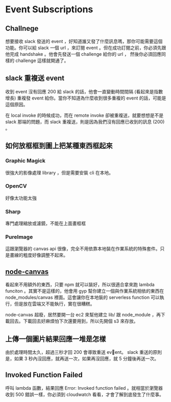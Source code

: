 # Event Subscriptions
## Challnege
想要接收 slack 發送的 event ，好知道誰又發了什麼訊息嗎，那你可能需要這個功能。你可以給 slack 一個 url ，來訂閱 event 。但在成功訂閱之前，你必須先跟他完成 handshake 。他會先發送一個 challenge 給你的 url ， 然後你必須回應同樣的 challenge 這樣就開通了。

## slack 重複送 event
收到 event 沒有回應 200 給 slack 的話，他會一直變動時間間隔 (看起來是指數增長) 重複發 event 給你。當你不知道為什麼收到很多重複的 event 的話，可能是這個原因。

在 local invoke 的時候成功，而在 remote invoke 卻被重複送，就要想想是不是 slack 那端的問題，而 slack 重複送，則是因為我們沒有回應已收到的訊息 (200) 。

## 如何放框框到圖上把某種東西框起來
### Graphic Magick
很強大的影像處理 library ，但是需要安裝 cli 在本地。

### OpenCV
好像太功能太強

### Sharp
專門處理縮放或濾鏡，不能在上面畫框框

### PureImage
這跟瀏覽器的 canvas api 很像，完全不用依靠本地裝在作業系統的特殊套件。只是畫線的粗度好像調整不起來。

## [node-canvas](https://github.com/Automattic/node-canvas/wiki/Installation---AWS-Lambda)
看起來不用額外的東西，只要 npm 就可以裝好，所以很適合拿來跑 lambda funciton 。其實不是這樣的，他會用 gyp 幫你建立一個與作業系統相依的東西在 node_modules/canvas 裡面。這會讓你在本地裝的 serverless function 可以執行，但是放在雲端又不能執行，實在很糟糕。

node-canvas 超廢，居然要開一台 ec2 來幫他建立 lib/ 跟 node_module ，再下載回去。下載回去好麻煩怕下次還要用到，所以先開個 s3 來存放。

## 上傳一個圖片結果回應一堆是怎樣
由於處理時間太久，超過三秒才回 200 會導致重送 event。 slack 重送的原則是，如果 3 秒內沒回應，就再送一次，如果再沒回應，就 5 分鐘後再送一次。

## Invoked Function Failed
呼叫 lambda 函數，結果回應 Error: Invoked function failed 。就相當於瀏覽器收到 500 錯誤一樣，你必須到 cloudwatch 看看，才會了解到底發生了什麼事。